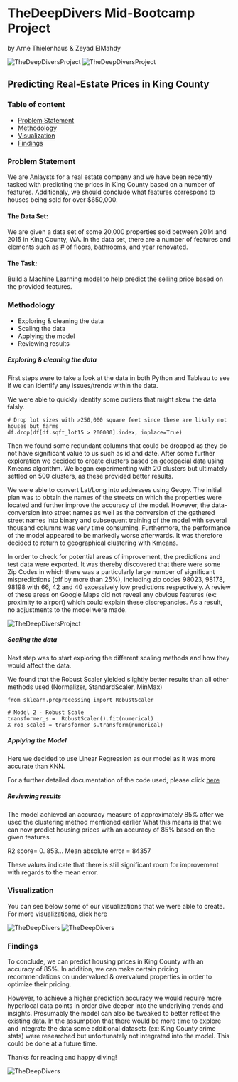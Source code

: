 # TheDeepDivers Mid-Bootcamp Project 
by Arne Thielenhaus & Zeyad ElMahdy

![TheDeepDiversProject](https://github.com/zeyadelmahdy/TheDeepDiversProject/blob/main/4760796.jpg)
![TheDeepDiversProject](https://github.com/zeyadelmahdy/TheDeepDiversProject/blob/main/communityIcon_anc30b6ykk461.jpg)

## Predicting Real-Estate Prices in King County

### Table of content

- [Problem Statement](#problem-statement)
- [Methodology](#methodology)
- [Visualization](#visualization)
- [Findings](#findings)

### Problem Statement

We are Anlaysts for a real estate company and we have been recently tasked with predicting the prices in King County based on a number of features. Additionaly, we should conclude what features correspond to houses being sold for over $650,000. 

#### The Data Set: 

We are given a data set of some 20,000 properties sold between 2014 and 2015 in King County, WA. In the data set, there are a number of features and elements such as # of floors, bathrooms, and year renovated. 

#### The Task: 

Build a Machine Learning model to help predict the selling price based on the provided features. 


### Methodology 

- Exploring & cleaning the data
- Scaling the data
- Applying the model
- Reviewing results

##### Exploring & cleaning the data
First steps were to take a look at the data in both Python and Tableau to see if we can identify any issues/trends within the data. 

We were able to quickly identify some outliers that might skew the data falsly. 
```
# Drop lot sizes with >250,000 square feet since these are likely not houses but farms 
df.drop(df[df.sqft_lot15 > 200000].index, inplace=True)
```
Then we found some redundant columns that could be dropped as they do not have significant value to us such as id and date. 
After some further exploration we decided to create clusters based on geospacial data using Kmeans algorithm. We began experimenting with 20 clusters but ultimately settled on 500 clusters, as these provided better results.

We were able to convert Lat/Long into addresses using Geopy. The initial plan was to obtain the names of the streets on which the properties were located and further improve the accuracy of the model. However, the data-conversion into street names as well as the conversion of the gathered street names into binary and subsequent training of the model with several thousand columns was very time consuming. Furthermore, the performance of the model appeared to be markedly worse afterwards. It was therefore decided to return to geographical clustering with Kmeans.

In order to check for potential areas of improvement, the predictions and test data were exported. It was thereby discovered that there were some Zip Codes in which there was a particularly large number of significant mispredictions (off by more than 25%), including zip codes 98023, 98178, 98198 with 66, 42 and 40 excessively low predictions respectively. A review of these areas on Google Maps did not reveal any obvious features (ex: proximity to airport) which could explain these discrepancies. As a result, no adjustments to the model were made.

![TheDeepDiversProject](https://github.com/zeyadelmahdy/TheDeepDiversProject/blob/main/download.png)

##### Scaling the data

Next step was to start exploring the different scaling methods and how they would affect the data.

We found that the Robust Scaler yielded slightly better results than all other methods used (Normalizer, StandardScaler, MinMax)

```
from sklearn.preprocessing import RobustScaler

# Model 2 - Robust Scale
transformer_s =  RobustScaler().fit(numerical)
X_rob_scaled = transformer_s.transform(numerical)
```


##### Applying the Model

Here we decided to use Linear Regression as our model as it was more accurate than KNN.

For a further detailed documentation of the code used, please click [here](https://github.com/zeyadelmahdy/TheDeepDiversProject/blob/main/Housing_Data_Analysis_V2.ipynb)


##### Reviewing results

The model achieved an accuracy measure of approximately 85% after we used the clustering method mentioned earlier
What this means is that we can now predict housing prices with an accuracy of 85% based on the given features. 

R2 score= 0. 853...
Mean absolute error = 84357

These values indicate that there is still significant room for improvement with regards to the mean error.

### Visualization 

You can see below some of our visualizations that we were able to create. For more visualizations, click [here](https://public.tableau.com/app/profile/zeyad.elmahdy/viz/HousingDataDashboard_16370759374640/Dashboard1?publish=yes)

![TheDeepDivers](https://github.com/zeyadelmahdy/TheDeepDiversProject/blob/main/2021-11-18%2017_59_59-Greenshot.png)
![TheDeepDivers](https://github.com/zeyadelmahdy/TheDeepDiversProject/blob/main/image.png)



### Findings

To conclude, we can predict housing prices in King County with an accuracy of 85%. In addition, we can make certain pricing recommendations on undervalued & overvalued properties in order to optimize their pricing. 

However, to achieve a higher prediction accuracy we would require more hyperlocal data points in order dive deeper into the underlying trends and insights. Presumably the model can also be tweaked to better reflect the existing data. In the assumption that there would be more time to explore and integrate the data some additional datasets (ex: King County crime stats) were researched but unfortunately not integrated into the model. This could be done at a future time.


Thanks for reading and happy diving!

![TheDeepDivers](https://github.com/zeyadelmahdy/TheDeepDiversProject/blob/main/20120305-065858.jpg)
